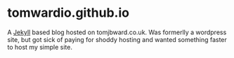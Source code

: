 # tomwardio.github.io

A [Jekyll](http://jekyllrb.com/) based blog hosted on tomjbward.co.uk. Was formerlly a wordpress site, but got sick of paying for shoddy hosting and wanted something faster to host my simple site.
